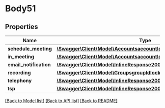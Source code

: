 # Body51

## Properties
Name | Type | Description | Notes
------------ | ------------- | ------------- | -------------
**schedule_meeting** | [**\Swagger\Client\Model\AccountsaccountIdlockSettingsScheduleMeeting**](AccountsaccountIdlockSettingsScheduleMeeting.md) |  | [optional] 
**in_meeting** | [**\Swagger\Client\Model\AccountsaccountIdlockSettingsInMeeting**](AccountsaccountIdlockSettingsInMeeting.md) |  | [optional] 
**email_notification** | [**\Swagger\Client\Model\InlineResponse20068EmailNotification**](InlineResponse20068EmailNotification.md) |  | [optional] 
**recording** | [**\Swagger\Client\Model\GroupsgroupIdlockSettingsRecording**](GroupsgroupIdlockSettingsRecording.md) |  | [optional] 
**telephony** | [**\Swagger\Client\Model\InlineResponse20068Telephony**](InlineResponse20068Telephony.md) |  | [optional] 
**tsp** | [**\Swagger\Client\Model\InlineResponse20069Tsp**](InlineResponse20069Tsp.md) |  | [optional] 

[[Back to Model list]](../README.md#documentation-for-models) [[Back to API list]](../README.md#documentation-for-api-endpoints) [[Back to README]](../README.md)


